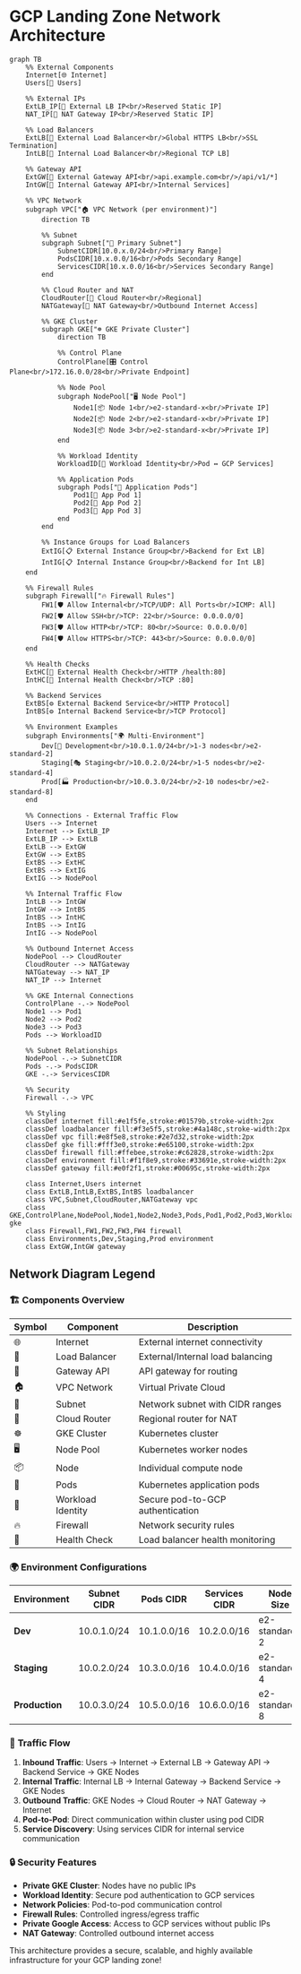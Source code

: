 # GCP Landing Zone Network Architecture

```mermaid
graph TB
    %% External Components
    Internet[🌐 Internet]
    Users[👥 Users]
    
    %% External IPs
    ExtLB_IP[📍 External LB IP<br/>Reserved Static IP]
    NAT_IP[📍 NAT Gateway IP<br/>Reserved Static IP]
    
    %% Load Balancers
    ExtLB[🔄 External Load Balancer<br/>Global HTTPS LB<br/>SSL Termination]
    IntLB[🔄 Internal Load Balancer<br/>Regional TCP LB]
    
    %% Gateway API
    ExtGW[🚪 External Gateway API<br/>api.example.com<br/>/api/v1/*]
    IntGW[🚪 Internal Gateway API<br/>Internal Services]
    
    %% VPC Network
    subgraph VPC["🏠 VPC Network (per environment)"]
        direction TB
        
        %% Subnet
        subgraph Subnet["📡 Primary Subnet"]
            SubnetCIDR[10.0.x.0/24<br/>Primary Range]
            PodsCIDR[10.x.0.0/16<br/>Pods Secondary Range]
            ServicesCIDR[10.x.0.0/16<br/>Services Secondary Range]
        end
        
        %% Cloud Router and NAT
        CloudRouter[🔀 Cloud Router<br/>Regional]
        NATGateway[🚪 NAT Gateway<br/>Outbound Internet Access]
        
        %% GKE Cluster
        subgraph GKE["☸️ GKE Private Cluster"]
            direction TB
            
            %% Control Plane
            ControlPlane[🎛️ Control Plane<br/>172.16.0.0/28<br/>Private Endpoint]
            
            %% Node Pool
            subgraph NodePool["🖥️ Node Pool"]
                Node1[📦 Node 1<br/>e2-standard-x<br/>Private IP]
                Node2[📦 Node 2<br/>e2-standard-x<br/>Private IP]
                Node3[📦 Node 3<br/>e2-standard-x<br/>Private IP]
            end
            
            %% Workload Identity
            WorkloadID[🔐 Workload Identity<br/>Pod ↔ GCP Services]
            
            %% Application Pods
            subgraph Pods["🎯 Application Pods"]
                Pod1[📱 App Pod 1]
                Pod2[📱 App Pod 2]
                Pod3[📱 App Pod 3]
            end
        end
        
        %% Instance Groups for Load Balancers
        ExtIG[📋 External Instance Group<br/>Backend for Ext LB]
        IntIG[📋 Internal Instance Group<br/>Backend for Int LB]
    end
    
    %% Firewall Rules
    subgraph Firewall["🔥 Firewall Rules"]
        FW1[🛡️ Allow Internal<br/>TCP/UDP: All Ports<br/>ICMP: All]
        FW2[🛡️ Allow SSH<br/>TCP: 22<br/>Source: 0.0.0.0/0]
        FW3[🛡️ Allow HTTP<br/>TCP: 80<br/>Source: 0.0.0.0/0]
        FW4[🛡️ Allow HTTPS<br/>TCP: 443<br/>Source: 0.0.0.0/0]
    end
    
    %% Health Checks
    ExtHC[💊 External Health Check<br/>HTTP /health:80]
    IntHC[💊 Internal Health Check<br/>TCP :80]
    
    %% Backend Services
    ExtBS[⚙️ External Backend Service<br/>HTTP Protocol]
    IntBS[⚙️ Internal Backend Service<br/>TCP Protocol]
    
    %% Environment Examples
    subgraph Environments["🌍 Multi-Environment"]
        Dev[🧪 Development<br/>10.0.1.0/24<br/>1-3 nodes<br/>e2-standard-2]
        Staging[🎭 Staging<br/>10.0.2.0/24<br/>1-5 nodes<br/>e2-standard-4]
        Prod[🏭 Production<br/>10.0.3.0/24<br/>2-10 nodes<br/>e2-standard-8]
    end
    
    %% Connections - External Traffic Flow
    Users --> Internet
    Internet --> ExtLB_IP
    ExtLB_IP --> ExtLB
    ExtLB --> ExtGW
    ExtGW --> ExtBS
    ExtBS --> ExtHC
    ExtBS --> ExtIG
    ExtIG --> NodePool
    
    %% Internal Traffic Flow
    IntLB --> IntGW
    IntGW --> IntBS
    IntBS --> IntHC
    IntBS --> IntIG
    IntIG --> NodePool
    
    %% Outbound Internet Access
    NodePool --> CloudRouter
    CloudRouter --> NATGateway
    NATGateway --> NAT_IP
    NAT_IP --> Internet
    
    %% GKE Internal Connections
    ControlPlane -.-> NodePool
    Node1 --> Pod1
    Node2 --> Pod2
    Node3 --> Pod3
    Pods --> WorkloadID
    
    %% Subnet Relationships
    NodePool -.-> SubnetCIDR
    Pods -.-> PodsCIDR
    GKE -.-> ServicesCIDR
    
    %% Security
    Firewall -.-> VPC
    
    %% Styling
    classDef internet fill:#e1f5fe,stroke:#01579b,stroke-width:2px
    classDef loadbalancer fill:#f3e5f5,stroke:#4a148c,stroke-width:2px
    classDef vpc fill:#e8f5e8,stroke:#2e7d32,stroke-width:2px
    classDef gke fill:#fff3e0,stroke:#e65100,stroke-width:2px
    classDef firewall fill:#ffebee,stroke:#c62828,stroke-width:2px
    classDef environment fill:#f1f8e9,stroke:#33691e,stroke-width:2px
    classDef gateway fill:#e0f2f1,stroke:#00695c,stroke-width:2px
    
    class Internet,Users internet
    class ExtLB,IntLB,ExtBS,IntBS loadbalancer
    class VPC,Subnet,CloudRouter,NATGateway vpc
    class GKE,ControlPlane,NodePool,Node1,Node2,Node3,Pods,Pod1,Pod2,Pod3,WorkloadID gke
    class Firewall,FW1,FW2,FW3,FW4 firewall
    class Environments,Dev,Staging,Prod environment
    class ExtGW,IntGW gateway
```

## Network Diagram Legend

### 🏗️ **Components Overview**

| Symbol | Component | Description |
|--------|-----------|-------------|
| 🌐 | Internet | External internet connectivity |
| 🔄 | Load Balancer | External/Internal load balancing |
| 🚪 | Gateway API | API gateway for routing |
| 🏠 | VPC Network | Virtual Private Cloud |
| 📡 | Subnet | Network subnet with CIDR ranges |
| 🔀 | Cloud Router | Regional router for NAT |
| ☸️ | GKE Cluster | Kubernetes cluster |
| 🖥️ | Node Pool | Kubernetes worker nodes |
| 📦 | Node | Individual compute node |
| 🎯 | Pods | Kubernetes application pods |
| 🔐 | Workload Identity | Secure pod-to-GCP authentication |
| 🔥 | Firewall | Network security rules |
| 💊 | Health Check | Load balancer health monitoring |

### 🌍 **Environment Configurations**

| Environment | Subnet CIDR | Pods CIDR | Services CIDR | Node Size | Node Count |
|-------------|-------------|-----------|---------------|-----------|------------|
| **Dev** | 10.0.1.0/24 | 10.1.0.0/16 | 10.2.0.0/16 | e2-standard-2 | 1-3 |
| **Staging** | 10.0.2.0/24 | 10.3.0.0/16 | 10.4.0.0/16 | e2-standard-4 | 1-5 |
| **Production** | 10.0.3.0/24 | 10.5.0.0/16 | 10.6.0.0/16 | e2-standard-8 | 2-10 |

### 🔄 **Traffic Flow**

1. **Inbound Traffic**: Users → Internet → External LB → Gateway API → Backend Service → GKE Nodes
2. **Internal Traffic**: Internal LB → Internal Gateway → Backend Service → GKE Nodes
3. **Outbound Traffic**: GKE Nodes → Cloud Router → NAT Gateway → Internet
4. **Pod-to-Pod**: Direct communication within cluster using pod CIDR
5. **Service Discovery**: Using services CIDR for internal service communication

### 🔒 **Security Features**

- **Private GKE Cluster**: Nodes have no public IPs
- **Workload Identity**: Secure pod authentication to GCP services
- **Network Policies**: Pod-to-pod communication control
- **Firewall Rules**: Controlled ingress/egress traffic
- **Private Google Access**: Access to GCP services without public IPs
- **NAT Gateway**: Controlled outbound internet access

This architecture provides a secure, scalable, and highly available infrastructure for your GCP landing zone!
